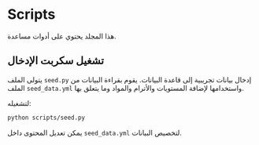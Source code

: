 # Scripts

هذا المجلد يحتوي على أدوات مساعدة.

## تشغيل سكربت الإدخال

يتولى الملف `seed.py` إدخال بيانات تجريبية إلى قاعدة البيانات.
يقوم بقراءة البيانات من الملف `seed_data.yml` واستخدامها لإضافة المستويات والأترام والمواد وما يتعلق بها.

لتشغيله:

```bash
python scripts/seed.py
```

يمكن تعديل المحتوى داخل `seed_data.yml` لتخصيص البيانات.
